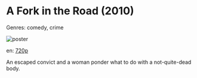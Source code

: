 # A Fork in the Road (2010)

Genres: comedy, crime

![poster](http://image.tmdb.org/t/p/w500/xxqTqv1P3tkzMKFTkiFmkoE54Oc.jpg)

en:
  [720p](magnet:?xt=urn:btih:778EF443F532DCB6F0383310E2E4935C76BADC9F&tr=udp://glotorrents.pw:6969/announce&tr=udp://tracker.opentrackr.org:1337/announce&tr=udp://torrent.gresille.org:80/announce&tr=udp://tracker.openbittorrent.com:80&tr=udp://tracker.coppersurfer.tk:6969&tr=udp://tracker.leechers-paradise.org:6969&tr=udp://p4p.arenabg.ch:1337&tr=udp://tracker.internetwarriors.net:1337)
  


An escaped convict and a woman ponder what to do with a not-quite-dead body.